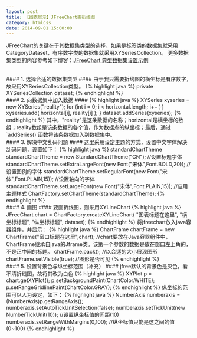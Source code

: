 ```yaml
---
layout: post
title: 【图表展示】JFreeChart画折线图
category: htmlcss
date: 2014-09-01 15:00:00
---
```


JFreeChart的关键在于其数据集类型的选择，如果是标签类的数据集就采用CategoryDataset，有序数字类的数据集就采用XYSeriesCollection。
更多数据集类型的内容参考如下博客：[JFreeChart 典型数据集设置示例](http://blog.csdn.net/lxrw2002/article/details/1897702)

<br>
#### 1. 选择合适的数据集类型 ####
由于我只需要折线图的横坐标是有序数字，故采用XYSeriesCollection类型。
{% highlight java %}
private XYSeriesCollection dataset;
{% endhighlight %}

<br>
#### 2. 向数据集中加入数据 ####
{% highlight java %}
XYSeries xyseries = new XYSeries("reality");
for (int i = 0; i < horizontal.length; i++ ){
    xyseries.add( horizontal[i], reality[i] );
}
dataset.addSeries(xyseries);
{% endhighlight %}
其中，"reality"是这条数据的名称；horizontal是横坐标的数组；reality数组是该条数据的各个值，作为数据点的纵坐标；最后，通过`addSeries()`函数将该条数据加入到数据集中。

<br>
#### 3. 解决中文乱码问题 ####
这里采用设定主题的方式，设置中文字体解决乱码问题，设置如下：
{% highlight java %}
standardChartTheme standardChartTheme = new StandardChartTheme("CN");       //设置标题字体  
standardChartTheme.setExtraLargeFont(new Font("宋体",Font.BOLD,20));      //设置图例的字体  
standardChartTheme.setRegularFont(new Font("宋体",Font.PLAIN,15));        //设置轴向的字体  
standardChartTheme.setLargeFont(new Font("宋体",Font.PLAIN,15));          //应用主题样式  
ChartFactory.setChartTheme(standardChartTheme);  
{% endhighlight %}

<br>
#### 4. 画图 ####
要画折线图，则采用<span class="redfont">XYLineChart</span>
{% highlight java %}
JFreeChart chart = ChartFactory.createXYLineChart(
        		"图表标题在这里", "横坐标标题", "纵坐标标题", dataset);
{% endhighlight %}
将jfreechart放入java容器组件，并显示：  
{% highlight java %}
ChartFrame chartFrame = new ChartFrame("窗口标题在这里",chart); 
//chart要放在Java容器组件中，ChartFrame继承自java的Jframe类。该第一个参数的数据是放在窗口左上角的，不是正中间的标题。
chartFrame.pack(); 		//以合适的大小展现图形
chartFrame.setVisible(true);	//图形是否可见
{% endhighlight %}

<br>
#### 5. 设置背景色与纵坐标范围（补充） ####
jfree默认的背景色是灰色，看不清折线图，故将其改为白色
{% highlight java %}
XYPlot p = chart.getXYPlot();
p.setBackgroundPaint(ChartColor.WHITE);
p.setRangeGridlinePaint(ChartColor.GRAY);
{% endhighlight %}
纵坐标的范围可以人为设定，如下：
{% highlight java %}
NumberAxis numberaxis = (NumberAxis)p.getRangeAxis();
numberaxis.setAutoTickUnitSelection(false);
numberaxis.setTickUnit(new NumberTickUnit(10));	//设置纵坐标值的间距(10)
numberaxis.setRangeWithMargins(0,100);			//纵坐标值只能是这之间的值(0~100)
{% endhighlight %}